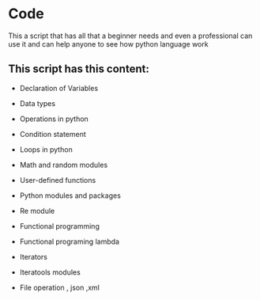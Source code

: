 # Code
This a script that has all that a beginner needs and even a professional can use it and can help anyone to see how python language work  

## This script has this content:
- Declaration of Variables 

- Data types

- Operations in python

- Condition statement

- Loops in python

- Math and random modules

- User-defined functions 

- Python modules and packages

- Re module

- Functional programming

- Functional programing lambda

- Iterators 

- Iteratools modules 

- File operation , json ,xml


